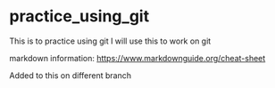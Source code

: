 # practice_using_git
This is to practice using git
I will use this to work on git

markdown information: https://www.markdownguide.org/cheat-sheet 

Added to this on different branch

